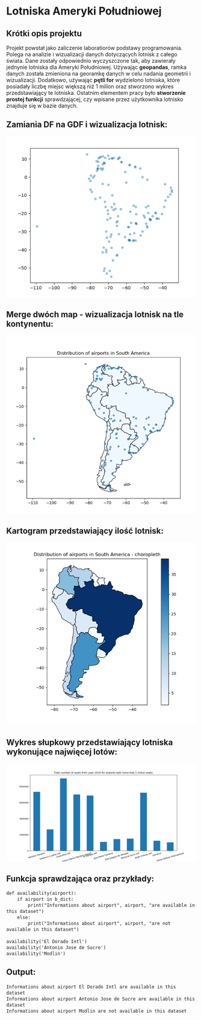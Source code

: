 # Lotniska Ameryki Południowej
## Krótki opis projektu
Projekt powstał jako zaliczenie laboratiorów podstawy programowania. Polega na analizie i wizualizacji danych dotyczących lotnisk z całego świata. Dane zostały odpowiednio wyczyszczone tak, aby zawierały jednynie lotniska dla Ameryki Południowej. Używając **geopandas**, ramka danych została zmieniona na georamkę danych w celu nadania geometrii i wizualizacji. Dodatkowo, używając **pętli for** wydzielono lotniska, które posiadały liczbę miejsc większą niż 1 milion oraz stworzono wykres przedstawiający te lotniska. Ostatnim elementem pracy było **stworzenie prostej funkcji** sprawdzającej, czy wpisane przez użytkownika lotnisko znajduje się w bazie danych. 

## Zamiania DF na GDF i wizualizacja lotnisk:
![lotniska](lotniska.png)
## Merge dwóch map - wizualizacja lotnisk na tle kontynentu:
![lotniska2](lotniska2.png)
## Kartogram przedstawiający ilość lotnisk:
![lotniska3](lotniska3.png)
## Wykres słupkowy przedstawiający lotniska wykonujące najwięcej lotów:
![wykresslupkowy](wykresslupkowy.png)

## Funkcja sprawdzająca oraz przykłady:
```
def availability(airport):
    if airport in b_dict:
        print("Informations about airport", airport, "are available in this dataset")
    else:
        print("Informations about airport", airport, "are not available in this dataset")

availability('El Dorado Intl') 
availability('Antonio Jose de Sucre') 
availability('Modlin')
```
## Output:

```
Informations about airport El Dorado Intl are available in this dataset
Informations about airport Antonio Jose de Sucre are available in this dataset
Informations about airport Modlin are not available in this dataset
```
